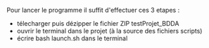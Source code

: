 Pour lancer le programme il suffit d'effectuer ces 3 etapes :
- télecharger puis dézipper le fichier ZIP testProjet_BDDA
- ouvrir le terminal dans le projet (à la source des fichiers scripts)
- écrire bash launch.sh dans le terminal
